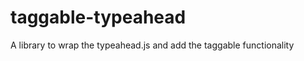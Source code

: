 taggable-typeahead
==================

A library to wrap the typeahead.js and add the taggable functionality
